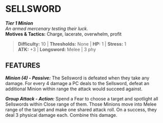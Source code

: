 # SELLSWORD

***Tier 1 Minion***  
*An armed mercenary testing their luck.*  
**Motives & Tactics:** Charge, lacerate, overwhelm, profit

> **Difficulty:** 10 | **Thresholds:** None | **HP:** 1 | **Stress:** 1  
> **ATK:** +3 | **Longsword:** Melee | 3 phy  

## FEATURES

***Minion (4) - Passive:*** The Sellsword is defeated when they take any damage. For every 4 damage a PC deals to the Sellsword, defeat an additional Minion within range the attack would succeed against.

***Group Attack - Action:*** Spend a Fear to choose a target and spotlight all Sellswords within Close range of them. Those Minions move into Melee range of the target and make one shared attack roll. On a success, they deal 3 physical damage each. Combine this damage.
